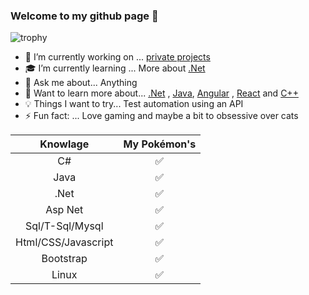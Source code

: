 ### Welcome to my github page 🖖 

![trophy](https://github-profile-trophy.vercel.app/?username=carpenteri1&theme=monokai&title=Issues,Commit,PullRequest,Repositories)

- 🔭 I’m currently working on ... [private projects]() 
- 🎓 I’m currently learning ... More about [.Net](https://dotnet.microsoft.com/learn/dotnet/what-is-dotnet) 
- 💬 Ask me about... Anything
- 📖 Want to learn more about... [.Net](https://dotnet.microsoft.com/) , [Java](https://docs.oracle.com/en/java/), [Angular](https://angular.io/) , [React](https://reactjs.org/) and [C++](https://docs.microsoft.com/en-us/cpp/dotnet/dotnet-programming-with-cpp-cli-visual-cpp?view=msvc-160)
- 💡 Things I want to try... Test automation using an API
- ⚡ Fun fact: ... Love gaming and maybe a bit to obsessive over cats

| Knowlage             |    My Pokémon's       |
|:--------------------:|:---------------------:|     
| C#                   | :white_check_mark:    | 
| Java                 | :white_check_mark:    |   
| .Net                 | :white_check_mark:    |
| Asp Net              | :white_check_mark:    |    
| Sql/T-Sql/Mysql      | :white_check_mark:    |          
| Html/CSS/Javascript  | :white_check_mark:    |                                           
| Bootstrap            | :white_check_mark:    |
| Linux                | :white_check_mark:    |

